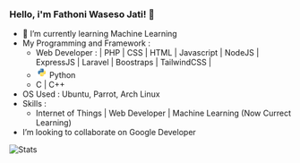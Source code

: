 ### Hello, i'm Fathoni Waseso Jati! 👋
- :open_book: I’m currently learning Machine Learning
- My Programming and Framework :
  - Web Developer : | PHP | CSS | HTML | Javascript | NodeJS | ExpressJS | Laravel | Boostraps | TailwindCSS |
  - <code><img height="20" src="https://raw.githubusercontent.com/github/explore/80688e429a7d4ef2fca1e82350fe8e3517d3494d/topics/python/python.png"></code>  Python
  - C | C++
- OS Used :
  Ubuntu, 
  Parrot,
  Arch Linux
- Skills :
  - Internet of Things | Web Developer | Machine Learning (Now Currect Learning)
- I’m looking to collaborate on Google Developer

![Stats](https://github-readme-stats.vercel.app/api?username=vh4&show_icons=true&theme=algolia&include_all_commits=true&count_private=true&hide_border=true)
